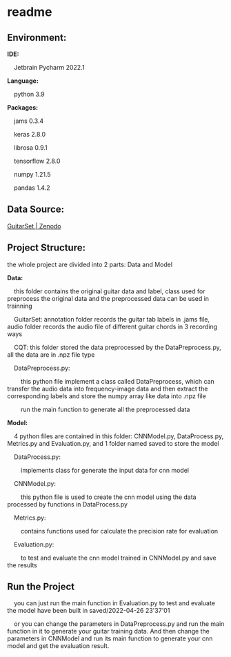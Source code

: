 # readme

## Environment:

**IDE:**

    Jetbrain Pycharm  2022.1

**Language:**

    python 3.9

**Packages:**

    jams 0.3.4

    keras 2.8.0

    librosa 0.9.1

    tensorflow 2.8.0

    numpy 1.21.5

    pandas 1.4.2

## Data Source:

[GuitarSet | Zenodo](https://zenodo.org/record/3371780#.YmwEddrMKUk)

## Project Structure:

the whole project are divided into 2 parts: Data and Model

**Data:**

    this folder contains the original guitar data and label, class used for preprocess the original data and the preprocessed data can be used in trainning

    GuitarSet: annotation folder records the guitar tab labels in .jams file, audio folder records the audio file of different guitar chords in 3 recording ways

    CQT: this folder stored the data preprocessed by the DataPreprocess.py, all the data are in .npz file type

    DataPreprocess.py:

        this python file implement a class called DataPreprocess, which can transfer the audio data into frequency-image data and then extract the corresponding labels and store the numpy array like data into .npz file

        run the main function to generate all the preprocessed data

**Model:**

    4 python files are contained in this folder: CNNModel.py, DataProcess.py, Metrics.py and Evaluation.py, and 1 folder named saved to store the model

    DataProcess.py:

        implements class for generate the input data for cnn model

    CNNModel.py:

        this python file is used to create the cnn model using the data processed by functions in DataProcess.py

    Metrics.py:

        contains functions used for calculate the precision rate for evaluation

    Evaluation.py:

        to test and evaluate the cnn model trained in CNNModel.py and save the results



## Run the Project

    you can just run the main function in Evaluation.py to test and evaluate the model have been built in saved/2022-04-26 23'37'01

    or you can change the parameters in DataPreprocess.py and run the main function in it to generate your guitar training data. And then change the parameters in CNNModel and run its main function to generate your cnn model and get the evaluation result.


